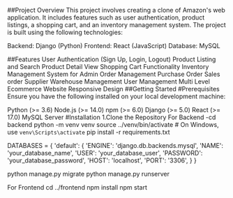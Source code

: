 ##Project Overview
This project involves creating a clone of Amazon's web application. It includes features such as user authentication, product listings, a shopping cart, and an inventory management system. The project is built using the following technologies:

Backend: Django (Python)
Frontend: React (JavaScript)
Database: MySQL

##Features
User Authentication (Sign Up, Login, Logout)
Product Listing and Search
Product Detail View
Shopping Cart Functionality
Inventory Management System for Admin
Order Management
Purchase Order
Sales order
Supplier
Warehouse Management
User Management
Multi Level Ecommerce Website
Responsive Design
##Getting Started
#Prerequisites
Ensure you have the following installed on your local development machine:

Python (>= 3.6)
Node.js (>= 14.0)
npm (>= 6.0)
Django (>= 5.0)
React (>= 17.0)
MySQL Server
#Installation
1.Clone the Repository
  For Backend
   -cd backend
    python -m venv venv
    source ../venv/bin/activate  # On Windows, use `venv\Scripts\activate`
    pip install -r requirements.txt

DATABASES = {
    'default': {
        'ENGINE': 'django.db.backends.mysql',
        'NAME': 'your_database_name',
        'USER': 'your_database_user',
        'PASSWORD': 'your_database_password',
        'HOST': 'localhost',
        'PORT': '3306',
    }
}


python manage.py migrate
python manage.py runserver

For Frontend
 cd ../frontend
 npm install
 npm start
